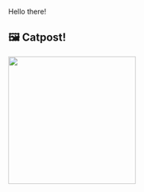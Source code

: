 Hello there!



## 🖼️ Catpost!

<sub>
    <img src="https://cdn2.thecatapi.com/images/MTk4OTg5Mw.jpg" height="256">
</sub>

